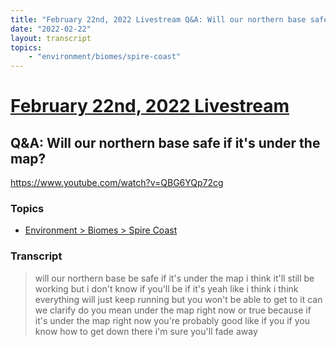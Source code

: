 ```yaml
---
title: "February 22nd, 2022 Livestream Q&A: Will our northern base safe if it's under the map?"
date: "2022-02-22"
layout: transcript
topics:
    - "environment/biomes/spire-coast"
---
```

# [February 22nd, 2022 Livestream](../2022-02-22.md)
## Q&A: Will our northern base safe if it's under the map?
https://www.youtube.com/watch?v=QBG6YQp72cg

### Topics
* [Environment > Biomes > Spire Coast](../topics/environment/biomes/spire-coast.md)

### Transcript

> will our northern base be safe if it's under the map i think it'll still be working but i don't know if you'll be if it's yeah like i think i think everything will just keep running but you won't be able to get to it can we clarify do you mean under the map right now or true because if it's under the map right now you're probably good like if you if you know how to get down there i'm sure you'll fade away
